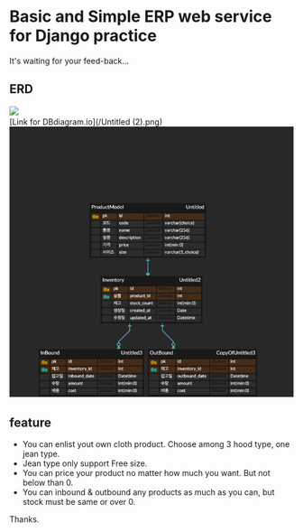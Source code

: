 # Basic and Simple ERP web service for Django practice
It's  waiting for your feed-back...

## ERD
![](/)<br>
[Link for DBdiagram.io](/Untitled (2).png)<br>
![](/erperd.png)<br>

## feature
- You can enlist yout own cloth product. Choose among 3 hood type, one jean type.
- Jean type only support Free size.
- You can price your product no matter how much you want. But not below than 0.
- You can inbound & outbound any products as much as you can, but stock must be same or over 0.

Thanks.

